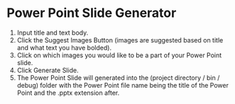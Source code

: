 # Power Point Slide Generator

1. Input title and text body.
2. Click the Suggest Images Button (images are suggested based on title and what text you have bolded).
3. Click on which images you would like to be a part of your Power Point slide.
4. Click Generate Slide.
5. The Power Point Slide will generated into the (project directory / bin / debug) folder with the Power Point file name being the title of the Power Point and the .pptx extension after.
